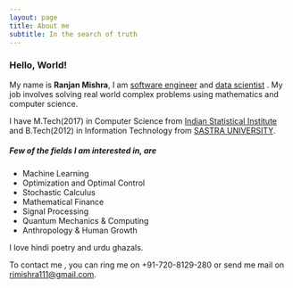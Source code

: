 ```yaml
---
layout: page
title: About me
subtitle: In the search of truth
---
```


### Hello, World!

My name is **Ranjan Mishra**, I am [software engineer](https://en.wikipedia.org/wiki/Software_engineer) and [data scientist](https://en.wikipedia.org/wiki/Data_science)
. My job involves solving real world complex problems using mathematics and computer science. 

I have M.Tech(2017) in Computer Science from [Indian Statistical Institute](https://en.wikipedia.org/wiki/Indian_Statistical_Institute) and B.Tech(2012) in Information 
Technology from [SASTRA UNIVERSITY](https://en.wikipedia.org/wiki/Shanmugha_Arts,_Science,_Technology_%26_Research_Academy).

##### Few of the fields I am interested in, are
* 	Machine Learning
* 	Optimization and Optimal Control
* 	Stochastic Calculus
*   Mathematical Finance
*   Signal Processing
* 	Quantum Mechanics & Computing
* 	Anthropology & Human Growth

I love hindi poetry and urdu ghazals.

To contact me , you can ring me on +91-720-8129-280 or send me mail on [rjmishra111@gmail.com](mailto:rjmishra111@gmail.com).
